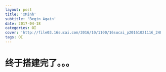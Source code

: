 ```yaml
---
layout: post
title: 'xMinh'
subtitle: 'Begin Again'
date: 2017-04-18
categories: OI
cover: 'http://file03.16sucai.com/2016/10/1100/16sucai_p20161021116_248.JPG'
tags: OI
---
```


# 终于搭建完了。。。
